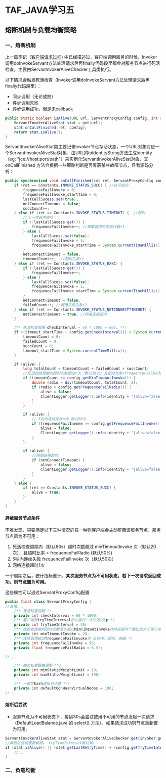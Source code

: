 # TAF_JAVA学习五

## 熔断机制与负载均衡策略

### 一、熔断机制

上一篇笔记（[客户端请求过程](./客户端请求过程.md)) 中已经描述过，客户端调用服务的时候，Invoker调用doInvokeServant方法处理请求后再finally代码段里都会对服务节点进行死活检查，主要由ServantnvokerAliveChecker工具类执行。

以下情况会触发死活检查（Invoker调用doInvokeServant方法处理请求后再finally代码段里）：

- 同步调用（无论成败）
- 异步调用失败
- 异步调用成功，但是无callback

```java
public static boolean isAlive(URL url, ServantProxyConfig config, int ret) {
    ServantInvokerAliveStat stat = get(url);
    stat.onCallFinished(ret, config);
    return stat.isAlive();
}
```

ServantInvokerAliveStat类主要记录Invoker节点存活状态，一个URL对象对应一个ServantInvokerAliveStat对象，由URL的toIdentityString方法生成identity （eg: "jce://host:port/path"）来实例化ServantInvokerAliveStat对象，其onCallFinished 方法会根据一些策略判断是否屏蔽某些故障节点，且看源码分析：

```java
public synchronized void onCallFinished(int ret, ServantProxyConfig config) {
    if (ret == Constants.INVOKE_STATUS_SUCC) { //执行成功
        frequenceFailInvoke = 0;
        frequenceFailInvoke_startTime = 0;
        lastCallSucess.set(true);
        netConnectTimeout = false;
        succCount++;
    } else if (ret == Constants.INVOKE_STATUS_TIMEOUT) {  //超时
        //上一次调用成功
        if (!lastCallSucess.get()) {
            frequenceFailInvoke++; //频繁调用失败统计数+1
        } else {
            lastCallSucess.set(false);
            frequenceFailInvoke = 1;
            frequenceFailInvoke_startTime = System.currentTimeMillis();
        }
        netConnectTimeout = false;
        timeoutCount++;  //超时次数+1
    } else if (ret == Constants.INVOKE_STATUS_EXEC) {
        if (!lastCallSucess.get()) {
            frequenceFailInvoke++;
        } else {
            lastCallSucess.set(false);
            frequenceFailInvoke = 1;
            frequenceFailInvoke_startTime = System.currentTimeMillis();
        }
        netConnectTimeout = false;
        failedCount++; //调用失败次数+1
    } else if (ret == Constants.INVOKE_STATUS_NETCONNECTTIMEOUT) {
        netConnectTimeout = true; //网络连接超时
    }

    /** 死活检查周期 checkInterval = 60 * 1000 = 60s; **/
    if ((timeout_startTime + config.getCheckInterval()) < System.currentTimeMillis()) {
        timeoutCount = 0;
        failedCount = 0;
        succCount = 0;
        timeout_startTime = System.currentTimeMillis();
    }

    if (alive) {
        long totalCount = timeoutCount + failedCount + succCount;
        //死活检查周期内超时次数超过n次（默认20次）且超时比率>frequenceFailRadio(默认50%)
        if (timeoutCount >= config.getMinTimeoutInvoke()) {
            double radio = div(timeoutCount, totalCount, 2);
            if (radio > config.getFrequenceFailRadio()) {
                alive = false;
                ClientLogger.getLogger().info(identity + "|alive=false|radio=" + radio + "|" + toString());
            }
        }

        if (alive) {
            // 5秒内连续失败n次 默认50次
            if (frequenceFailInvoke >= config.getFrequenceFailInvoke() && (frequenceFailInvoke_startTime + 5000) > System.currentTimeMillis()) {
                alive = false;
                ClientLogger.getLogger().info(identity + "|alive=false|frequenceFailInvoke=" + frequenceFailInvoke + "|" + toString());
            }
        }

        if (alive) {
            //网络连接超时
            if (netConnectTimeout) {
                alive = false;
                ClientLogger.getLogger().info(identity + "|alive=false|netConnectTimeout" + "|" + toString());
            }
        }
    } else {
        if (ret == Constants.INVOKE_STATUS_SUCC) {
            alive = true;
        }
    }
}
```

#### 屏蔽服务节点条件

不难发现，只要满足以下三种情况的任一种则客户端会主动屏蔽该服务节点，服务节点置为不可用：

1.  死活检查周期内（默认60s）超时次数超过 minTimeoutInvoke 次（默认20次），且超时比率 > frequenceFailRadio (默认50%)
2.  5秒内连续失败 frequenceFailInvoke 次（默认50次）
3.  网络连接超时1次

一个周期之后，统计指标重计。**某次服务节点为不可用状态，若下一次请求返回成功，则节点置为可用。**

这些属性可以通过ServantProxyConfig配置

```java
public final class ServantProxyConfig {
//省略... 
    /** 死活检查周期 */
    private int checkInterval = 60 * 1000;
    /** 客户端每tryTimeInterval秒中重试一次失效的ip */
    private int tryTimeInterval = 30;
    /** 在检查周期内超时次数至少超过MinTimeoutInvoke次并且超时个数比例大于等于总数的frequenceFailRadio，屏蔽 */
    private int minTimeoutInvoke = 20;
    /** 连续调用超过frequenceFailInvoke次（5秒内）超时，屏蔽 */
    private int frequenceFailInvoke = 50;
    private float frequenceFailRadio = 0.5f;

// ... 

    /** 静态权重路由限制 **/
    private int minStaticWeightLimit = 10;
    private int maxStaticWeightLimit = 100;

    /** 一致性hash虚拟节点数 **/
    private int defaultConHashVirtualNodes = 100;
// ...
```

#### 熔断后尝试  

- 服务节点为不可用状态下，每隔30s会尝试使用不可用的节点发起一次请求 （DefaultLoadBalance.java 的 select() 方法），如果请求成功则节点重新置为可用。

```java
ServantInvokerAliveStat stat = ServantnvokerAliveChecker.get(invoker.getUrl());
//屏敝后尝试重新调用， tryTimeInterval默认30
if (stat.isAlive() || (stat.getLastRetryTime() + (config.getTryTimeInterval() * 1000)) < System.currentTimeMillis()) {
    //....
}
```



### 二、负载均衡





